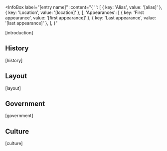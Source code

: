 <!-- Anything surrounded by "[]" can be replaced freely -->
<!-- It is preferred that you don't touch anything else unless said otherwise-->

<!-- Delete all comments once the page is complete to reduce file size -->

<!-- Info boxes are recieiving some massive changes -->
<!-- I highly recommend asking for help when handling them -->
<InfoBox
  label="[entry name]"
  :content="{
    '': [
      { key: 'Alias', value: '[alias]' },
      { key: 'Location', value: '[location]' },
    ],
    'Appearances': [
      { key: 'First appearance', value: '[first appearance]' },
      { key: 'Last appearance', value: '[last appearance]' },
    ],
  }"
>
  <!-- An image is optional for an entry's infobox -->
  <!-- To include an image in the infobox, delete the surrounding comment below -->
  <!-- <img src="../images/[image name].png" alt="[entry name]" /> -->
<InfoBox>

<!-- Introduce the kingdom here -->
[introduction]

## History

<!-- Put the kingdom's history here -->
[history]

## Layout

<!-- Put the kingdom's layout here -->
[layout]

## Government

<!-- Put the kingdom's government details here -->
[government]

## Culture

<!-- Put the kingdom's culture here -->
[culture]
